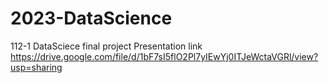 # 2023-DataScience
 112-1 DataSciece final project
 Presentation link https://drive.google.com/file/d/1bF7sI5flO2Pl7yIEwYj0ITJeWctaVGRl/view?usp=sharing
